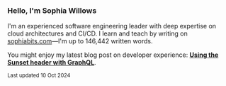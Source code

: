 ### Hello, I'm Sophia Willows

I'm an experienced software engineering leader with deep expertise on cloud architectures and CI/CD. I learn and teach by writing on [sophiabits.com](https://sophiabits.com/blog)—I'm up to 146,442 written words.

You might enjoy my latest blog post on developer experience: **[Using the Sunset header with GraphQL](https://sophiabits.com/blog/using-the-sunset-header-with-graphql)**.

<sub>Last updated 10 Oct 2024</sub>
